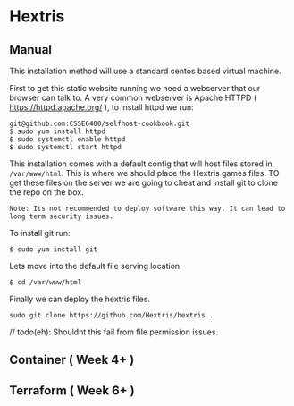 # Hextris



## Manual

This installation method will use a standard centos based virtual machine.

First to get this static website running we need a webserver that our browser can talk to. A very common webserver is Apache HTTPD ( https://httpd.apache.org/ ), to install httpd we run:

```shell
git@github.com:CSSE6400/selfhost-cookbook.git
$ sudo yum install httpd
$ sudo systemctl enable httpd
$ sudo systemctl start httpd
```

This installation comes with a default config that will host files stored in `/var/www/html`. This is where we should place the Hextris games files. TO get these files on the server we are going to cheat and install git to clone the repo on the box.

```
Note: Its not recommended to deploy software this way. It can lead to long term security issues.
```

To install git run:

```shell
$ sudo yum install git
```

Lets move into the default file serving location.

```shell
$ cd /var/www/html
```

Finally we can deploy the hextris files.

```shell
sudo git clone https://github.com/Hextris/hextris .
```

// todo(eh): Shouldnt this fail from file permission issues.

## Container ( Week 4+ )


## Terraform ( Week 6+ )